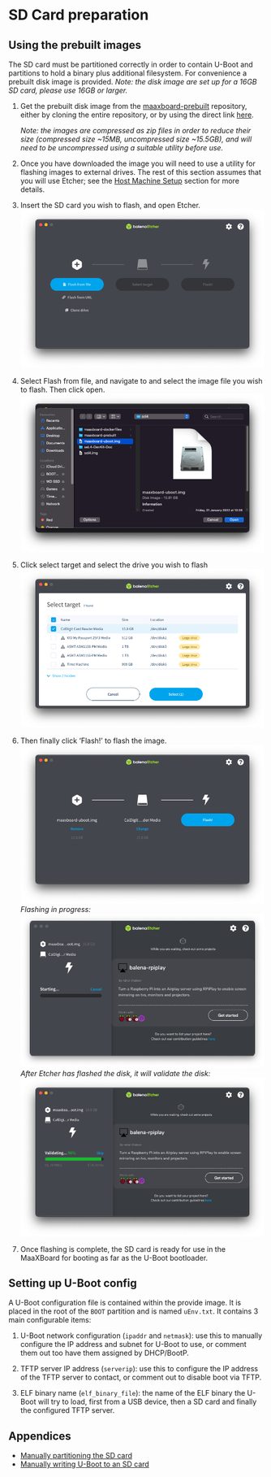 # SD Card preparation

## Using the prebuilt images

The SD card must be partitioned correctly in order to contain U-Boot and partitions to hold a binary plus additional filesystem. For convenience a prebuilt disk image is provided. _Note: the disk image are set up for a 16GB SD card, please use 16GB or larger._

1. Get the prebuilt disk image from the [maaxboard-prebuilt](https://github.com/sel4devkit/maaxboard-prebuilt) repository, either by cloning the entire repository, or by using the direct link [here](https://github.com/sel4devkit/maaxboard-prebuilt/raw/master/disk_images/maaxboard-uboot.img.zip).

    _Note: the images are compressed as zip files in order to reduce their size (compressed size ~15MB, uncompressed size ~15.5GB), and will need to be uncompressed using a suitable utility before use._

2. Once you have downloaded the image you will need to use a utility for flashing images to external drives. The rest of this section assumes that you will use Etcher; see the [Host Machine Setup](host_machine_setup.md) section for more details.

3. Insert the SD card you wish to flash, and open Etcher.
![etcher-default](figures/etcher-default.png)

4. Select Flash from file, and navigate to and select the image file you wish to flash. Then click open.
![etcher-img-select](figures/etcher-img-select.png)

5. Click select target and select the drive you wish to flash
![etcher-drive-select](figures/etcher-drive-select.png)

6. Then finally click ‘Flash!’ to flash the image.
![etcher-ready-to-flash](figures/etcher-ready-to-flash.png)
*Flashing in progress:*
![etcher-flashing](figures/etcher-flashing.png)
*After Etcher has flashed the disk, it will validate the disk:*
![etcher-validation](figures/etcher-validation.png)

7. Once flashing is complete, the SD card is ready for use in the MaaXBoard for booting as far as the U-Boot bootloader.

## Setting up U-Boot config

A U-Boot configuration file is contained within the provide image. It is placed in the root of the  `BOOT`  partition and is named `uEnv.txt`. It contains 3 main configurable items:

1. U-Boot network configuration (`ipaddr` and `netmask`): use this to manually configure the IP address and subnet for U-Boot to use, or comment them out too have them assigned by DHCP/BootP.

2. TFTP server IP address (`serverip`): use this to configure the IP address of the TFTP server to contact, or comment out to disable boot via TFTP.

3. ELF binary name (`elf_binary_file`): the name of the ELF binary the U-Boot will try to load, first from a USB device, then a SD card and finally the configured TFTP server.

## Appendices

- [Manually partitioning the SD card](./appendices/partitioning_sd_card.md)
- [Manually writing U-Boot to an SD card](./appendices/writing_uboot_to_sd_card.md)
